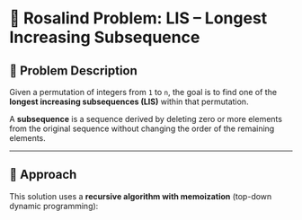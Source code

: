 # 🧬 Rosalind Problem: LIS – Longest Increasing Subsequence

## 📖 Problem Description

Given a permutation of integers from `1` to `n`, the goal is to find one of the **longest increasing subsequences (LIS)** within that permutation.

A **subsequence** is a sequence derived by deleting zero or more elements from the original sequence without changing the order of the remaining elements.

---

## 🧠 Approach

This solution uses a **recursive algorithm with memoization** (top-down dynamic programming):



